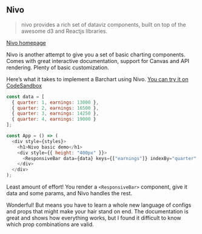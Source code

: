 
## Nivo

> nivo provides a rich set of dataviz components, built on top of the
> awesome d3 and Reactjs libraries.

[Nivo
homepage](https://raw.githubusercontent.com/Swizec/react-d3js-es6-ebook/2018-version/manuscript/resources/images/nivo.gif)

Nivo is another attempt to give you a set of basic charting components.
Comes with great interactive documentation, support for Canvas and API
rendering. Plenty of basic customization.

Here’s what it takes to implement a Barchart using Nivo. [You can try it
on CodeSandbox](https://codesandbox.io/s/n1wwkvq24)

``` javascript
const data = [
  { quarter: 1, earnings: 13000 },
  { quarter: 2, earnings: 16500 },
  { quarter: 3, earnings: 14250 },
  { quarter: 4, earnings: 19000 }
];

const App = () => (
  <div style={styles}>
    <h1>Nivo basic demo</h1>
    <div style={{ height: "400px" }}>
      <ResponsiveBar data={data} keys={["earnings"]} indexBy="quarter" />
    </div>
  </div>
);
```

Least amount of effort\! You render a `<ResponsiveBar>` component, give
it data and some params, and Nivo handles the rest.

Wonderful\! But means you have to learn a whole new language of configs
and props that might make your hair stand on end. The documentation is
great and shows how everything works, but I found it difficult to know
which prop combinations are valid.
